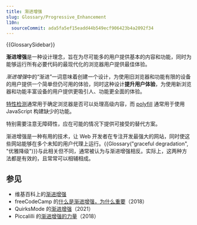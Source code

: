 ```yaml
---
title: 渐进增强
slug: Glossary/Progressive_Enhancement
l10n:
  sourceCommit: ada5fa5ef15eadd44b549ecf906423b4a2092f34
---
```


{{GlossarySidebar}}

**渐进增强**是一种设计理念，旨在为尽可能多的用户提供基本的内容和功能，同时为能够运行所有必要代码的最现代化的浏览器用户提供最佳体验。

*渐进增强*中的“渐进”一词意味着创建一个设计，为使用旧浏览器和功能有限的设备的用户提供一个简单但仍可用的体验，同时这种设计**提升用户体验**，为使用新浏览器和功能丰富设备的用户提供更吸引人、功能更全面的体验。

[特性检测](/zh-CN/docs/Learn/Tools_and_testing/Cross_browser_testing/Feature_detection)通常用于确定浏览器是否可以处理高级内容，而 [polyfill](/zh-CN/docs/Glossary/Polyfill) 通常用于使用 JavaScript 构建缺少的功能。

特别需要注意无障碍性，应在可能的情况下提供可接受的替代方案。

渐进增强是一种有用的技术，让 Web 开发者在专注开发最强大的网站，同时使这些网站能够在多个未知的用户代理上运行。{{Glossary("graceful degradation", "优雅降级")}}与此相关但不同，通常被认为与渐进增强相反。实际上，这两种方法都是有效的，且常常可以相辅相成。

## 参见

- 维基百科上的[渐进增强](https://zh.wikipedia.org/wiki/渐进增强)
- freeCodeCamp 的[什么是渐进增强，为什么重要](https://www.freecodecamp.org/news/what-is-progressive-enhancement-and-why-it-matters-e80c7aaf834a/)（2018）
- QuirksMode 的[渐进增强](https://www.quirksmode.org/blog/archives/2021/02/progressive_enh_1.html)（2021）
- Piccalilli 的[渐进增强的力量](https://archive.hankchizljaw.com/wrote/the-power-of-progressive-enhancement/)（2018）
